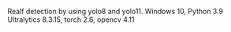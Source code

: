 Realf detection by using yolo8 and yolo11.
Windows 10, Python 3.9 Ultralytics 8.3.15, torch 2.6, opencv 4.11
